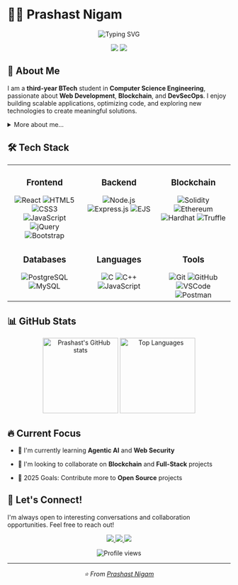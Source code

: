 # 👨‍💻 Prashast Nigam

<div align="center">
  <img src="https://readme-typing-svg.herokuapp.com?font=Fira+Code&size=25&duration=3000&pause=1000&color=2E9EF4&center=true&vCenter=true&width=435&lines=Full-Stack+Developer;Blockchain+Developer;CyberSecurity+Enthusiast;" alt="Typing SVG" />
</div>

<p align="center">
  <a href="mailto:nigamprashast@gmail.com"><img src="https://img.shields.io/badge/Email-nigamprashast%40gmail.com-blue?style=for-the-badge&logo=gmail&logoColor=white"></a>
  <a href="https://www.linkedin.com/in/prashast-nigam-610040241"><img src="https://img.shields.io/badge/LinkedIn-Prashast_Nigam-blue?style=for-the-badge&logo=linkedin&logoColor=white"></a>
</p>

## 🚀 About Me

I am a **third-year BTech** student in **Computer Science Engineering**, passionate about **Web Development**, **Blockchain**, and **DevSecOps**. I enjoy building scalable applications, optimizing code, and exploring new technologies to create meaningful solutions.

<details>
<summary>More about me...</summary>
<br>
I love exploring new technologies, solving complex problems, and contributing to open-source projects. My goal is to leverage technology to build solutions that make a positive impact.
</details>

## 🛠️ Tech Stack

<table>
  <tr>
    <td valign="top" width="33%">
      <h3 align="center">Frontend</h3>
      <div align="center">
        <img src="https://img.shields.io/badge/React-61DAFB?style=for-the-badge&logo=react&logoColor=black" alt="React" />
        <img src="https://img.shields.io/badge/HTML5-E34F26?style=for-the-badge&logo=html5&logoColor=white" alt="HTML5" />
        <img src="https://img.shields.io/badge/CSS3-1572B6?style=for-the-badge&logo=css3&logoColor=white" alt="CSS3" />
        <img src="https://img.shields.io/badge/JavaScript-F7DF1E?style=for-the-badge&logo=javascript&logoColor=black" alt="JavaScript" />
        <img src="https://img.shields.io/badge/jQuery-0769AD?style=for-the-badge&logo=jquery&logoColor=white" alt="jQuery" />
        <img src="https://img.shields.io/badge/Bootstrap-563D7C?style=for-the-badge&logo=bootstrap&logoColor=white" alt="Bootstrap" />
      </div>
    </td>
    <td valign="top" width="33%">
      <h3 align="center">Backend</h3>
      <div align="center">
        <img src="https://img.shields.io/badge/Node.js-339933?style=for-the-badge&logo=node.js&logoColor=white" alt="Node.js" />
        <img src="https://img.shields.io/badge/Express.js-000000?style=for-the-badge&logo=express&logoColor=white" alt="Express.js" />
        <img src="https://img.shields.io/badge/EJS-8853B1?style=for-the-badge&logo=ejs&logoColor=white" alt="EJS" />
      </div>
    </td>
    <td valign="top" width="33%">
      <h3 align="center">Blockchain</h3>
      <div align="center">
        <img src="https://img.shields.io/badge/Solidity-363636?style=for-the-badge&logo=solidity&logoColor=white" alt="Solidity" />
        <img src="https://img.shields.io/badge/Ethereum-3C3C3D?style=for-the-badge&logo=ethereum&logoColor=white" alt="Ethereum" />
        <img src="https://img.shields.io/badge/Hardhat-FF3C00?style=for-the-badge&logo=hardhat&logoColor=white" alt="Hardhat" />
        <img src="https://img.shields.io/badge/Truffle-000000?style=for-the-badge&logo=truffle&logoColor=white" alt="Truffle" />
      </div>
    </td>
  </tr>
  <tr>
    <td valign="top" width="33%">
      <h3 align="center">Databases</h3>
      <div align="center">
        <img src="https://img.shields.io/badge/PostgreSQL-336791?style=for-the-badge&logo=postgresql&logoColor=white" alt="PostgreSQL" />
        <img src="https://img.shields.io/badge/MySQL-4479A1?style=for-the-badge&logo=mysql&logoColor=white" alt="MySQL" />
      </div>
    </td>
    <td valign="top" width="33%">
      <h3 align="center">Languages</h3>
      <div align="center">
        <img src="https://img.shields.io/badge/C-A8B9CC?style=for-the-badge&logo=c&logoColor=black" alt="C" />
        <img src="https://img.shields.io/badge/C++-00599C?style=for-the-badge&logo=c%2B%2B&logoColor=white" alt="C++" />
        <img src="https://img.shields.io/badge/JavaScript-F7DF1E?style=for-the-badge&logo=javascript&logoColor=black" alt="JavaScript" />
      </div>
    </td>
    <td valign="top" width="33%">
      <h3 align="center">Tools</h3>
      <div align="center">
        <img src="https://img.shields.io/badge/Git-F05032?style=for-the-badge&logo=git&logoColor=white" alt="Git" />
        <img src="https://img.shields.io/badge/GitHub-181717?style=for-the-badge&logo=github&logoColor=white" alt="GitHub" />
        <img src="https://img.shields.io/badge/VSCode-007ACC?style=for-the-badge&logo=visualstudiocode&logoColor=white" alt="VSCode" />
        <img src="https://img.shields.io/badge/Postman-FF6C37?style=for-the-badge&logo=postman&logoColor=white" alt="Postman" />
      </div>
    </td>
  </tr>
</table>

## 📊 GitHub Stats

<div align="center">
  <img src="https://github-readme-stats.vercel.app/api?username=Prashast4438&show_icons=true&theme=tokyonight&hide_border=true" alt="Prashast's GitHub stats" height="170" />
  <img src="https://github-readme-stats.vercel.app/api/top-langs/?username=Prashast4438&layout=compact&theme=tokyonight&hide_border=true" alt="Top Languages" height="170" />
</div>

## 🔥 Current Focus

- 🌱 I'm currently learning **Agentic AI** and **Web Security**
- 👯 I'm looking to collaborate on **Blockchain** and **Full-Stack** projects
- 🥅 2025 Goals: Contribute more to **Open Source** projects


  <!-- Add more featured projects as needed -->
</div>

## 🤝 Let's Connect!

I'm always open to interesting conversations and collaboration opportunities. Feel free to reach out!

<div align="center">
  <p>
    <a href="mailto:nigamprashast@gmail.com">
      <img src="https://img.shields.io/badge/-Email-D14836?style=for-the-badge&logo=gmail&logoColor=white" />
    </a>
    <a href="https://www.linkedin.com/in/prashast-nigam-610040241"><img src="https://img.shields.io/badge/LinkedIn-Prashast_Nigam-blue?style=for-the-badge&logo=linkedin&logoColor=white">
      <img src="https://img.shields.io/badge/-LinkedIn-0077B5?style=for-the-badge&logo=linkedin&logoColor=white" />
    </a>
  </p>
</div>

<div align="center">
  <img src="https://komarev.com/ghpvc/?username=Prashast4438&style=flat-square&color=blue" alt="Profile views" />
</div>

---

<div align="center">
  <i>⭐️ From <a href="https://github.com/Prashast4438">Prashast Nigam</a></i>
</div>
